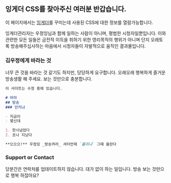 ## 잉게더 CSS를 찾아주신 여러분 반갑습니다.

이 페이지에서는 [잉게더](https://tgd.kr/nanajam777)를 꾸미는데 사용된 CSS에 대한 정보를 열람가능합니다.

잉게더관리자는 우정잉님과 함께 일하는 사람이 아니며, 평범한 시청자일뿐입니다. 이와 관련한 모든 일들은 금전적 이득을 취하기 위한 영리목적의 행위가 아니며 단지 오래토록 방송해주십사하는 마음에서 시청자들이 자발적으로 움직인 결과물입니다.

### 김우정에게 바라는 것

너무 큰 것을 바라는 것 같기도 하지만, 당당하게 요구합니다.
오래오래 행복하게 즐거운 방송생활 해 주세요. 보는 것만으로 충분합니다.

```markdown
이 사이트는 수정 중에 있습니다.

# 아아
## 방송
### 안키냐

- 지금이
- 몇신데

1. 한시넘었다
2. 초나 지났다

**으으으!** 우정잉 _방송켜라_ 셔터언제 `올리냐` 그때 올란다


```


### Support or Contact

당분간은 연락처를 업데이트하지 않습니다.
대가 없이 하는 일입니다. 방송 보는 것만으로 행복 하잖아요?
